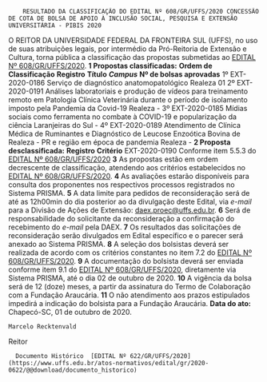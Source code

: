         RESULTADO DA CLASSIFICAÇÃO DO EDITAL Nº 608/GR/UFFS/2020 CONCESSÃO DE COTA DE BOLSA DE APOIO À INCLUSÃO SOCIAL, PESQUISA E EXTENSÃO UNIVERSITÁRIA - PIBIS 2020  

 O REITOR DA UNIVERSIDADE FEDERAL DA FRONTEIRA SUL (UFFS), no uso de suas atribuições legais, por intermédio da Pró-Reitoria de Extensão e Cultura, torna pública a classificação das propostas submetidas ao [EDITAL Nº 608/GR/UFFS/2020](https://www.uffs.edu.br/atos-normativos/edital/gr/2020-0608).  **1 Propostas classificadas:**      **Ordem de Classificação**   **Registro**   **Título**    ***Campus***    **Nº de bolsas aprovadas**     1º   EXT-2020-0186   Serviço de diagnóstico anatomopatológico   Realeza   01     2º   EXT-2020-0191   Análises laboratoriais e produção de vídeos para treinamento remoto em Patologia Clínica Veterinária durante o período de isolamento imposto pela Pandemia da Covid-19   Realeza   -     3º   EXT-2020-0185   Mídias sociais como ferramenta no combate à COVID-19 e popularização da ciência   Laranjeiras do Sul   -     4º   EXT-2020-0189   Atendimento de Clínica Médica de Ruminantes e Diagnóstico de Leucose Enzoótica Bovina de Realeza - PR e região em época de pandemia   Realeza   -      **2 Proposta desclassificada:**      **Registro**   **Critério**     EXT-2020-0190   Conforme item 5.5.3 do [EDITAL Nº 608/GR/UFFS/2020](https://www.uffs.edu.br/atos-normativos/edital/gr/2020-0608)       **3**  As propostas estão em ordem decrescente de classificação, atendendo aos critérios estabelecidos no [EDITAL Nº 608/GR/UFFS/2020](https://www.uffs.edu.br/atos-normativos/edital/gr/2020-0608).   **4**  As avaliações estarão disponíveis para consulta dos proponentes nos respectivos processos registrados no Sistema PRISMA.   **5**  A data limite para pedidos de reconsideração será de até as 12h00min do dia posterior ao da divulgação deste Edital, via *e-mail*  para a Divisão de Ações de Extensão: [daex.proec@uffs.edu.br](mailto:daex.proec@uffs.edu.br).   **6**  Será de responsabilidade do solicitante da reconsideração a confirmação do recebimento do *e-mail*  pela DAEX.  **7**  Os resultados das solicitações de reconsideração serão divulgados em Edital específico e o parecer será anexado ao Sistema PRISMA.   **8**  A seleção dos bolsistas deverá ser realizada de acordo com os critérios constantes no item 7.2 do [EDITAL Nº 608/GR/UFFS/2020](https://www.uffs.edu.br/atos-normativos/edital/gr/2020-0608).   **9**  A documentação do bolsista deverá ser enviada conforme item 9.1 do [EDITAL Nº 608/GR/UFFS/2020](https://www.uffs.edu.br/atos-normativos/edital/gr/2020-0608), diretamente via Sistema PRISMA, até o dia 02 de outubro de 2020.   **10**  A vigência da bolsa será de 12 (doze) meses, a partir da assinatura do Termo de Colaboração com a Fundação Araucária.   **11**  O não atendimento aos prazos estipulados impedirá a indicação do bolsista para a Fundação Araucária.        **Data do ato:** Chapecó-SC, 01 de outubro de 2020.   
 

    Marcelo Recktenvald   
 Reitor 

      Documento Histórico  [EDITAL Nº 622/GR/UFFS/2020](https://www.uffs.edu.br/atos-normativos/edital/gr/2020-0622/@@download/documento_historico)     
      
